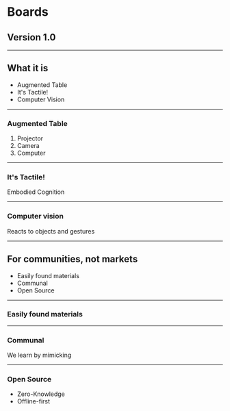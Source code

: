 # Boards

## Version 1.0

---

## What it is

- Augmented Table
- It's Tactile!
- Computer Vision

----

### Augmented Table

1. Projector
2. Camera
3. Computer

----

### It's Tactile!

Embodied Cognition

----

### Computer vision

Reacts to objects and gestures

---

## For communities, not markets

- Easily found materials
- Communal
- Open Source

----

### Easily found materials

----

### Communal

We learn by mimicking

----

### Open Source

- Zero-Knowledge
- Offline-first